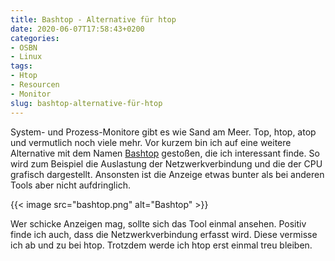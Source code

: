 ```yaml
---
title: Bashtop - Alternative für htop
date: 2020-06-07T17:58:43+0200
categories:
- OSBN
- Linux
tags:
- Htop  
- Resourcen
- Monitor
slug: bashtop-alternative-für-htop
---
```

System- und Prozess-Monitore gibt es wie Sand am Meer. Top, htop, atop und vermutlich noch viele mehr. Vor kurzem bin ich auf eine weitere Alternative mit dem Namen [Bashtop](https://github.com/aristocratos/bashtop) gestoßen, die ich interessant finde. So wird zum Beispiel die Auslastung der Netzwerkverbindung und die der CPU grafisch dargestellt. Ansonsten ist die Anzeige etwas bunter als bei anderen Tools aber nicht aufdringlich.

{{< image src="bashtop.png" alt="Bashtop" >}}

Wer schicke Anzeigen mag, sollte sich das Tool einmal ansehen. Positiv finde ich auch, dass die Netzwerkverbindung erfasst wird. Diese vermisse ich ab und zu bei htop. Trotzdem werde ich htop erst einmal treu bleiben.
